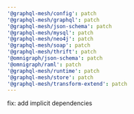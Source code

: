 ```yaml
---
'@graphql-mesh/config': patch
'@graphql-mesh/graphql': patch
'@graphql-mesh/json-schema': patch
'@graphql-mesh/mysql': patch
'@graphql-mesh/neo4j': patch
'@graphql-mesh/soap': patch
'@graphql-mesh/thrift': patch
'@omnigraph/json-schema': patch
'@omnigraph/raml': patch
'@graphql-mesh/runtime': patch
'@graphql-mesh/store': patch
'@graphql-mesh/transform-extend': patch
---
```


fix: add implicit dependencies
